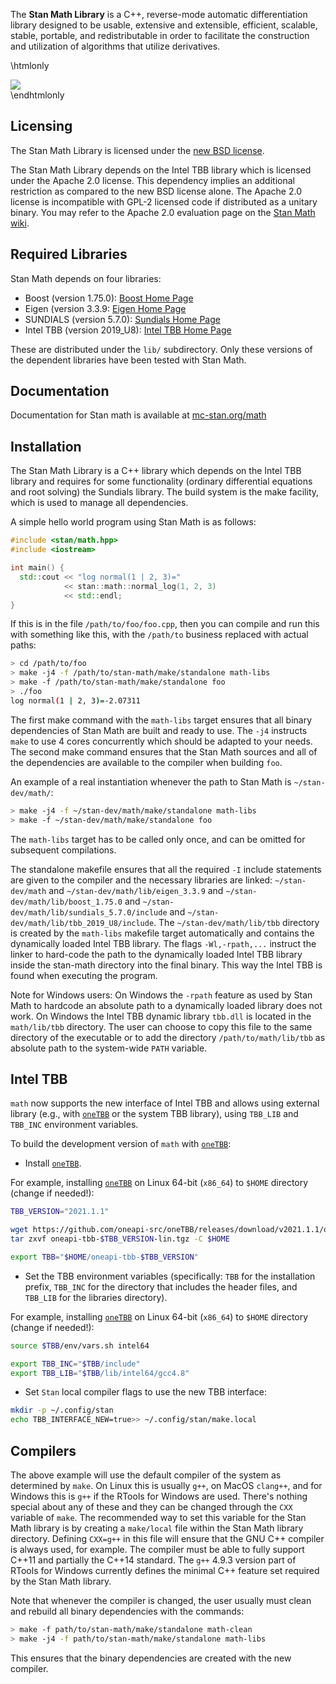 The <b>Stan Math Library</b> is a C++, reverse-mode automatic
differentiation library designed to be usable, extensive and
extensible, efficient, scalable, stable, portable, and redistributable
in order to facilitate the construction and utilization of algorithms
that utilize derivatives.

\htmlonly
 <div><a href="https://zenodo.org/badge/latestdoi/38388440"><img src="https://zenodo.org/badge/38388440.svg"/></a></div>
\endhtmlonly

Licensing
---------
The Stan Math Library is licensed under the [new BSD
license](https://github.com/stan-dev/math/blob/develop/LICENSE%2Emd).

The Stan Math Library depends on the Intel TBB library which is
licensed under the Apache 2.0 license. This dependency implies an
additional restriction as compared to the new BSD license alone. The
Apache 2.0 license is incompatible with GPL-2 licensed code if
distributed as a unitary binary. You may refer to the Apache 2.0
evaluation page on the [Stan Math
wiki](https://github.com/stan-dev/math/wiki/Apache-2.0-License-Evaluation).

Required Libraries
------------------
Stan Math depends on four libraries:

- Boost (version 1.75.0): [Boost Home Page](https://www.boost.org)
- Eigen (version 3.3.9: [Eigen Home Page](https://eigen.tuxfamily.org/index.php?title=Main_Page)
- SUNDIALS (version 5.7.0): [Sundials Home Page](https://computation.llnl.gov/projects/sundials/sundials-software)
- Intel TBB (version 2019_U8): [Intel TBB Home Page](https://www.threadingbuildingblocks.org)

These are distributed under the `lib/` subdirectory. Only these
versions of the dependent libraries have been tested with Stan Math.

Documentation
------------

Documentation for Stan math is available at [mc-stan.org/math](https://mc-stan.org/math/)

Installation
------------
The Stan Math Library is a C++ library which depends on the Intel TBB
library and requires for some functionality (ordinary differential
equations and root solving) the Sundials library. The build system is
the make facility, which is used to manage all dependencies.

A simple hello world program using Stan Math is as follows:

```cpp
#include <stan/math.hpp>
#include <iostream>

int main() {
  std::cout << "log normal(1 | 2, 3)="
            << stan::math::normal_log(1, 2, 3)
            << std::endl;
}
```

If this is in the file `/path/to/foo/foo.cpp`, then you can compile
and run this with something like this, with the `/path/to` business
replaced with actual paths:

```bash
> cd /path/to/foo
> make -j4 -f /path/to/stan-math/make/standalone math-libs
> make -f /path/to/stan-math/make/standalone foo
> ./foo
log normal(1 | 2, 3)=-2.07311
```

The first make command with the `math-libs` target ensures that all
binary dependencies of Stan Math are built and ready to use. The `-j4`
instructs `make` to use 4 cores concurrently which should be adapted
to your needs. The second make command ensures that the Stan Math
sources and all of the dependencies are available to the compiler when
building `foo`.

An example of a real instantiation whenever the path to Stan Math is
`~/stan-dev/math/`:

```bash
> make -j4 -f ~/stan-dev/math/make/standalone math-libs
> make -f ~/stan-dev/math/make/standalone foo
```
The `math-libs` target has to be called only once, and can be omitted
for subsequent compilations.

The standalone makefile ensures that all the required `-I` include
statements are given to the compiler and the necessary libraries are
linked: `~/stan-dev/math` and `~/stan-dev/math/lib/eigen_3.3.9` and
`~/stan-dev/math/lib/boost_1.75.0` and
`~/stan-dev/math/lib/sundials_5.7.0/include` and
`~/stan-dev/math/lib/tbb_2019_U8/include`. The
`~/stan-dev/math/lib/tbb` directory is created by the `math-libs`
makefile target automatically and contains the dynamically loaded
Intel TBB library. The flags `-Wl,-rpath,...` instruct the linker to
hard-code the path to the dynamically loaded Intel TBB library inside
the stan-math directory into the final binary. This way the Intel TBB
is found when executing the program.

Note for Windows users: On Windows the `-rpath` feature as used by
Stan Math to hardcode an absolute path to a dynamically loaded library
does not work. On Windows the Intel TBB dynamic library `tbb.dll` is
located in the `math/lib/tbb` directory. The user can choose to copy
this file to the same directory of the executable or to add the
directory `/path/to/math/lib/tbb` as absolute path to the system-wide
`PATH` variable.

Intel TBB
---------

`math` now supports the new interface of Intel TBB and allows using external library (e.g., with [`oneTBB`](https://github.com/oneapi-src/oneTBB) or the system TBB library), using `TBB_LIB` and `TBB_INC` environment variables.

To build the development version of `math` with [`oneTBB`](https://github.com/oneapi-src/oneTBB):

- Install [`oneTBB`](https://github.com/oneapi-src/oneTBB).

For example, installing [`oneTBB`](https://github.com/oneapi-src/oneTBB) on Linux 64-bit (`x86_64`) to `$HOME` directory (change if needed!):
```bash
TBB_VERSION="2021.1.1"

wget https://github.com/oneapi-src/oneTBB/releases/download/v2021.1.1/oneapi-tbb-$TBB_VERSION-lin.tgz
tar zxvf oneapi-tbb-$TBB_VERSION-lin.tgz -C $HOME

export TBB="$HOME/oneapi-tbb-$TBB_VERSION"
```

- Set the TBB environment variables (specifically: `TBB` for the installation prefix, `TBB_INC` for the directory that includes the header files, and `TBB_LIB` for the libraries directory).

For example, installing [`oneTBB`](https://github.com/oneapi-src/oneTBB) on Linux 64-bit (`x86_64`) to `$HOME` directory (change if needed!):
```bash
source $TBB/env/vars.sh intel64

export TBB_INC="$TBB/include"
export TBB_LIB="$TBB/lib/intel64/gcc4.8"
```

- Set `Stan` local compiler flags to use the new TBB interface:
```bash
mkdir -p ~/.config/stan
echo TBB_INTERFACE_NEW=true>> ~/.config/stan/make.local
```

Compilers
---------

The above example will use the default compiler of the system as
determined by `make`. On Linux this is usually `g++`, on MacOS
`clang++`, and for Windows this is `g++` if the RTools for Windows are
used. There's nothing special about any of these and they can be
changed through the `CXX` variable of `make`. The recommended way to
set this variable for the Stan Math library is by creating a
`make/local` file within the Stan Math library directory. Defining
`CXX=g++` in this file will ensure that the GNU C++ compiler is always
used, for example. The compiler must be able to fully support C++11
and partially the C++14 standard. The `g++` 4.9.3 version part of
RTools for Windows currently defines the minimal C++ feature set
required by the Stan Math library.

Note that whenever the compiler is changed, the user usually must
clean and rebuild all binary dependencies with the commands:
```bash
> make -f path/to/stan-math/make/standalone math-clean
> make -j4 -f path/to/stan-math/make/standalone math-libs
```
This ensures that the binary dependencies are created with the new
compiler.
